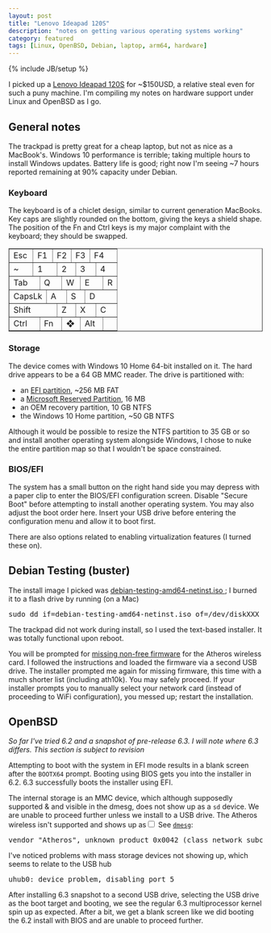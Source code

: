 ```yaml
---
layout: post
title: "Lenovo Ideapad 120S"
description: "notes on getting various operating systems working"
category: featured
tags: [Linux, OpenBSD, Debian, laptop, arm64, hardware]
---
```

{% include JB/setup %}

I picked up a [Lenovo Ideapad 120S](https://www3.lenovo.com/us/en/laptops/ideapad/ideapad-100-series/Ideapad-120S-11-Intel/p/88IP10S0891)
for ~$150USD, a relative steal even for such a puny machine. I'm compiling my notes on hardware support under Linux and OpenBSD as I go.

## General notes

The trackpad is pretty great for a cheap laptop, but not as nice as a MacBook's. Windows 10 performance is terrible; taking multiple hours to install Windows updates. Battery life is good; right now I'm seeing ~7 hours reported remaining at 90% capacity
under Debian.

### Keyboard

The keyboard is of a chiclet design, similar to current generation MacBooks. Key caps are slightly rounded on the bottom, giving the keys a shield shape. The position of the Fn and Ctrl keys is my major complaint with the keyboard; they should be swapped.

<table border="1" style="width: auto">
   <tbody><tr>
   <td colspan="9">Esc</td>
   <td colspan="8">F1</td>
   <td colspan="8">F2</td>
   <td colspan="8">F3</td>
   <td colspan="8">F4</td>
</tr>
  <tr>
   <td colspan="8">~</td>
   <td colspan="10">1</td>
   <td colspan="10">2</td>
   <td colspan="10">3</td>
   <td colspan="10">4</td>
  </tr>
  <tr>
   <td colspan="10">Tab</td>
   <td colspan="10">Q</td>
   <td colspan="10">W</td>
   <td colspan="10">E</td>
   <td colspan="10">R</td>
  </tr>
  <tr>
    <td colspan="12">CapsLk</td>
    <td colspan="10">A</td>
    <td colspan="10">S</td>
    <td colspan="10">D</td>
  </tr>
  <tr>
   <td colspan="18">Shift</td>
   <td colspan="10">Z</td>
   <td colspan="10">X</td>
   <td colspan="10">C</td>
  </tr>
  <tr>
   <td colspan="10">Ctrl</td>
   <td colspan="10">Fn</td>
   <td colspan="10">❖</td>
   <td colspan="10">Alt</td>
   <td colspan="48">&nbsp;</td>

</tr>
</tbody></table>

### Storage
The device comes with Windows 10 Home 64-bit installed on it. The hard drive appears to be a 64 GB MMC reader. The drive is partitioned with:
* an [EFI partition](https://en.wikipedia.org/wiki/EFI_system_partition), ~256 MB FAT
* a [Microsoft Reserved Partition](https://en.wikipedia.org/wiki/Microsoft_Reserved_Partition), 16 MB
* an OEM recovery partition, 10 GB NTFS
* the Windows 10 Home partition, ~50 GB NTFS

Although it would be possible to resize the NTFS partition to 35 GB or so and install another operating system alongside Windows,
I chose to nuke the entire partition map so that I wouldn't be space constrained.

### BIOS/EFI
The system has a small button on the right hand side you may depress with a paper clip to enter the BIOS/EFI configuration screen.
Disable "Secure Boot" before attempting to install another operating system. You may also adjust the boot order here.
Insert your USB drive before entering the configuration menu and allow it to boot first.

There are also options related to enabling virtualization features (I turned these on).

## Debian Testing (buster)

The install image I picked was [ debian-testing-amd64-netinst.iso ](https://cdimage.debian.org/cdimage/weekly-builds/amd64/iso-cd/);
I burned it to a flash drive by running (on a Mac)
<pre class="code">
sudo dd if=debian-testing-amd64-netinst.iso of=/dev/diskXXX bs=1m
</pre>

The trackpad did not work during install, so I used the text-based installer.  It was totally functional upon reboot.

You will be prompted for [missing non-free firmware](https://wiki.debian.org/Firmware) for the Atheros wireless card.
I followed the instructions and loaded the firmware via a second USB drive.
The installer prompted me again for missing firmware, this time with a much shorter list (including ath10k). You may safely proceed.
If your installer prompts you to manually select your network card (instead of proceeding to WiFi configuration),
you messed up; restart the installation.

## OpenBSD

*So far I've tried 6.2 and a snapshot of pre-release 6.3. I will note where 6.3 differs. This section is subject to revision*

Attempting to boot with the system in EFI mode results in a blank screen after the `BOOTX64` prompt. Booting using BIOS gets you into the installer in 6.2.
6.3 successfully boots the installer using EFI.

The internal storage is an MMC device, which although supposedly supported &amp; and visible in the dmesg,
does not show up as a `sd` device. We are unable to proceed further unless we install to a USB drive.
The Atheros wireless isn't supported and shows up as<label for="sn-62-dmesg" class="margin-toggle sidenote-number"></label><input type="checkbox" id="sn-62-dmesg" class="margin-toggle">
<span class="sidenote">See [`dmesg`](http://dmesgd.nycbug.org/index.cgi?do=view&id=3526)</span>:
<pre class="code">
vendor "Atheros", unknown product 0x0042 (class network subclass miscellaneous, rev 0x31) at pci2 dev 0 function 0 not configured
</pre>

I've noticed problems with mass storage devices not showing up, which seems to relate to the USB hub
<pre class="code">
uhub0: device problem, disabling port 5
</pre>

After installing 6.3 snapshot to a second USB drive, selecting the USB drive as the boot target and booting,
we see the regular 6.3 multiprocessor kernel spin up as expected. After a bit, we get a blank screen like we did
booting the 6.2 install with BIOS and are unable to proceed further.
